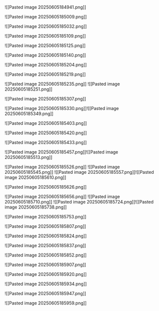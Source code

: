 
![[Pasted image 20250605184941.png]]

![[Pasted image 20250605185009.png]]

![[Pasted image 20250605185032.png]]

![[Pasted image 20250605185109.png]]

![[Pasted image 20250605185125.png]]

![[Pasted image 20250605185140.png]]

![[Pasted image 20250605185204.png]]

![[Pasted image 20250605185219.png]]

![[Pasted image 20250605185235.png]]
![[Pasted image 20250605185251.png]]

![[Pasted image 20250605185307.png]]

![[Pasted image 20250605185330.png]]![[Pasted image 20250605185349.png]]

![[Pasted image 20250605185403.png]]

![[Pasted image 20250605185420.png]]

![[Pasted image 20250605185433.png]]

![[Pasted image 20250605185457.png]]![[Pasted image 20250605185513.png]]

![[Pasted image 20250605185526.png]]
![[Pasted image 20250605185545.png]]
![[Pasted image 20250605185557.png]]![[Pasted image 20250605185610.png]]

![[Pasted image 20250605185626.png]]

![[Pasted image 20250605185656.png]]
![[Pasted image 20250605185710.png]]
![[Pasted image 20250605185724.png]]![[Pasted image 20250605185738.png]]

![[Pasted image 20250605185753.png]]

![[Pasted image 20250605185807.png]]

![[Pasted image 20250605185824.png]]


![[Pasted image 20250605185837.png]]

![[Pasted image 20250605185852.png]]

![[Pasted image 20250605185907.png]]

![[Pasted image 20250605185920.png]]

![[Pasted image 20250605185934.png]]

![[Pasted image 20250605185947.png]]

![[Pasted image 20250605185959.png]]

